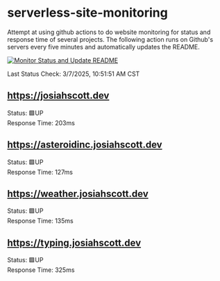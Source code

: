 # serverless-site-monitoring
Attempt at using github actions to do website monitoring for status and response time of several projects. The following action runs on Github's servers every five minutes and automatically updates the README.  

[![Monitor Status and Update README](https://github.com/JosiahSco/serverless-site-monitoring/actions/workflows/monitor.yaml/badge.svg)](https://github.com/JosiahSco/serverless-site-monitoring/actions/workflows/monitor.yaml)

Last Status Check: 3/7/2025, 10:51:51 AM CST

## https://josiahscott.dev
Status: 🟩UP  
Response Time: 203ms

## https://asteroidinc.josiahscott.dev
Status: 🟩UP  
Response Time: 127ms

## https://weather.josiahscott.dev
Status: 🟩UP  
Response Time: 135ms

## https://typing.josiahscott.dev
Status: 🟩UP  
Response Time: 325ms

